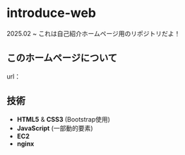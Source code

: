 # introduce-web
2025.02 ~ これは自己紹介ホームページ用のリポジトリだよ！

## このホームページについて
url：


## 技術
- **HTML5** & **CSS3** (Bootstrap使用)
- **JavaScript** (一部動的要素)
- **EC2**
- **nginx**

